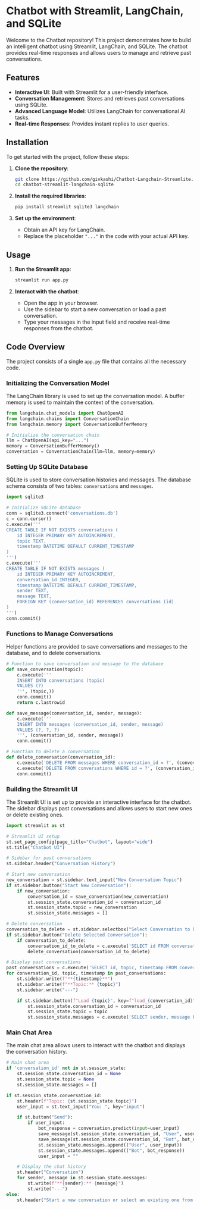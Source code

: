 # Chatbot with Streamlit, LangChain, and SQLite

Welcome to the Chatbot repository! This project demonstrates how to build an intelligent chatbot using Streamlit, LangChain, and SQLite. The chatbot provides real-time responses and allows users to manage and retrieve past conversations.

## Features

- **Interactive UI**: Built with Streamlit for a user-friendly interface.
- **Conversation Management**: Stores and retrieves past conversations using SQLite.
- **Advanced Language Model**: Utilizes LangChain for conversational AI tasks.
- **Real-time Responses**: Provides instant replies to user queries.

## Installation

To get started with the project, follow these steps:

1. **Clone the repository**:
    ```bash
    git clone https://github.com/givkashi/Chatbot-Langchain-Streamlite.git
    cd chatbot-streamlit-langchain-sqlite
    ```

2. **Install the required libraries**:
    ```bash
    pip install streamlit sqlite3 langchain
    ```

3. **Set up the environment**:
    - Obtain an API key for LangChain.
    - Replace the placeholder `"..."` in the code with your actual API key.

## Usage

1. **Run the Streamlit app**:
    ```bash
    streamlit run app.py
    ```

2. **Interact with the chatbot**:
    - Open the app in your browser.
    - Use the sidebar to start a new conversation or load a past conversation.
    - Type your messages in the input field and receive real-time responses from the chatbot.

## Code Overview

The project consists of a single `app.py` file that contains all the necessary code.

### Initializing the Conversation Model

The LangChain library is used to set up the conversation model. A buffer memory is used to maintain the context of the conversation.

```python
from langchain.chat_models import ChatOpenAI
from langchain.chains import ConversationChain
from langchain.memory import ConversationBufferMemory

# Initialize the conversation chain
llm = ChatOpenAI(api_key="...")
memory = ConversationBufferMemory()
conversation = ConversationChain(llm=llm, memory=memory)
```

### Setting Up SQLite Database

SQLite is used to store conversation histories and messages. The database schema consists of two tables: `conversations` and `messages`.

```python
import sqlite3

# Initialize SQLite database
conn = sqlite3.connect('conversations.db')
c = conn.cursor()
c.execute('''
CREATE TABLE IF NOT EXISTS conversations (
    id INTEGER PRIMARY KEY AUTOINCREMENT,
    topic TEXT,
    timestamp DATETIME DEFAULT CURRENT_TIMESTAMP
)
''')
c.execute('''
CREATE TABLE IF NOT EXISTS messages (
    id INTEGER PRIMARY KEY AUTOINCREMENT,
    conversation_id INTEGER,
    timestamp DATETIME DEFAULT CURRENT_TIMESTAMP,
    sender TEXT,
    message TEXT,
    FOREIGN KEY (conversation_id) REFERENCES conversations (id)
)
''')
conn.commit()
```

### Functions to Manage Conversations

Helper functions are provided to save conversations and messages to the database, and to delete conversations.

```python
# Function to save conversation and message to the database
def save_conversation(topic):
    c.execute('''
    INSERT INTO conversations (topic)
    VALUES (?)
    ''', (topic,))
    conn.commit()
    return c.lastrowid

def save_message(conversation_id, sender, message):
    c.execute('''
    INSERT INTO messages (conversation_id, sender, message)
    VALUES (?, ?, ?)
    ''', (conversation_id, sender, message))
    conn.commit()

# Function to delete a conversation
def delete_conversation(conversation_id):
    c.execute('DELETE FROM messages WHERE conversation_id = ?', (conversation_id,))
    c.execute('DELETE FROM conversations WHERE id = ?', (conversation_id,))
    conn.commit()
```

### Building the Streamlit UI

The Streamlit UI is set up to provide an interactive interface for the chatbot. The sidebar displays past conversations and allows users to start new ones or delete existing ones.

```python
import streamlit as st

# Streamlit UI setup
st.set_page_config(page_title="Chatbot", layout="wide")
st.title("Chatbot UI")

# Sidebar for past conversations
st.sidebar.header("Conversation History")

# Start new conversation
new_conversation = st.sidebar.text_input("New Conversation Topic")
if st.sidebar.button("Start New Conversation"):
    if new_conversation:
        conversation_id = save_conversation(new_conversation)
        st.session_state.conversation_id = conversation_id
        st.session_state.topic = new_conversation
        st.session_state.messages = []

# Delete conversation
conversation_to_delete = st.sidebar.selectbox("Select Conversation to Delete", [None] + [row[0] for row in c.execute('SELECT topic FROM conversations').fetchall()])
if st.sidebar.button("Delete Selected Conversation"):
    if conversation_to_delete:
        conversation_id_to_delete = c.execute('SELECT id FROM conversations WHERE topic = ?', (conversation_to_delete,)).fetchone()[0]
        delete_conversation(conversation_id_to_delete)

# Display past conversations
past_conversations = c.execute('SELECT id, topic, timestamp FROM conversations ORDER BY timestamp DESC').fetchall()
for conversation_id, topic, timestamp in past_conversations:
    st.sidebar.write(f"**{timestamp}**")
    st.sidebar.write(f"**Topic:** {topic}")
    st.sidebar.write("---")

    if st.sidebar.button(f"Load {topic}", key=f"load_{conversation_id}"):
        st.session_state.conversation_id = conversation_id
        st.session_state.topic = topic
        st.session_state.messages = c.execute('SELECT sender, message FROM messages WHERE conversation_id = ? ORDER BY timestamp', (conversation_id,)).fetchall()
```

### Main Chat Area

The main chat area allows users to interact with the chatbot and displays the conversation history.

```python
# Main chat area
if 'conversation_id' not in st.session_state:
    st.session_state.conversation_id = None
    st.session_state.topic = None
    st.session_state.messages = []

if st.session_state.conversation_id:
    st.header(f"Topic: {st.session_state.topic}")
    user_input = st.text_input("You: ", key="input")

    if st.button("Send"):
        if user_input:
            bot_response = conversation.predict(input=user_input)
            save_message(st.session_state.conversation_id, "User", user_input)
            save_message(st.session_state.conversation_id, "Bot", bot_response)
            st.session_state.messages.append(("User", user_input))
            st.session_state.messages.append(("Bot", bot_response))
            user_input = ""

    # Display the chat history
    st.header("Conversation")
    for sender, message in st.session_state.messages:
        st.write(f"**{sender}:** {message}")
        st.write("---")
else:
    st.header("Start a new conversation or select an existing one from the sidebar.")
```

